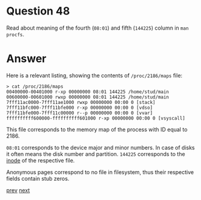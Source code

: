 
# Question 48


Read about meaning of the fourth (`08:01`) and fifth
(`144225`) column in `man procfs`.


# Answer




Here is a relevant listing, showing the contents of `/proc/2186/maps` file:

```
> cat /proc/2186/maps
00400000-00401000 r-xp 00000000 08:01 144225 /home/stud/main
00600000-00601000 rwxp 00000000 08:01 144225 /home/stud/main
7fff11ac0000-7fff11ae1000 rwxp 00000000 00:00 0 [stack]
7fff11bfc000-7fff11bfe000 r-xp 00000000 00:00 0 [vdso]
7fff11bfe000-7fff11c00000 r--p 00000000 00:00 0 [vvar]
ffffffffff600000-ffffffffff601000 r-xp 00000000 00:00 0 [vsyscall]
```

This file corresponds to the memory map of the process with ID equal to 2186.

`08:01` corresponds to the device major and minor numbers. In case of disks
it often means the disk number and partition. `144225` corresponds to the 
[inode](https://en.wikipedia.org/wiki/Inode) of the respective file.

Anonymous pages correspond to no file in filesystem, thus their respective 
fields contain stub zeros.


[prev](47.md) [next](49.md)
